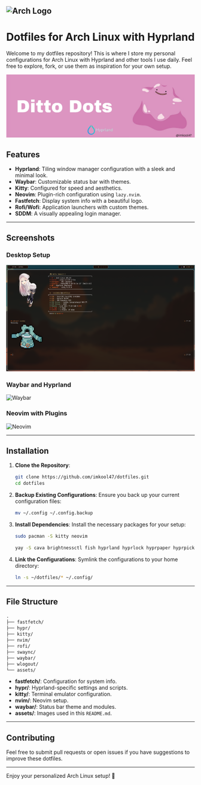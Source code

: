 
## <img src="https://upload.wikimedia.org/wikipedia/commons/thumb/1/13/Arch_Linux_%22Crystal%22_icon.svg/256px-Arch_Linux_%22Crystal%22_icon.svg.png" alt="Arch Logo" width="24"> 

# Dotfiles for Arch Linux with Hyprland

Welcome to my dotfiles repository! This is where I store my personal configurations for Arch Linux with Hyprland and other tools I use daily. Feel free to explore, fork, or use them as inspiration for your own setup.

![Header](https://raw.githubusercontent.com/imkool47/dotfiles/refs/heads/main/Screenshots/DittoDotsHeader.jpg)

## Features
- **Hyprland**: Tiling window manager configuration with a sleek and minimal look.
- **Waybar**: Customizable status bar with themes.
- **Kitty**: Configured for speed and aesthetics.
- **Neovim**: Plugin-rich configuration using `lazy.nvim`.
- **Fastfetch**: Display system info with a beautiful logo.
- **Rofi/Wofi**: Application launchers with custom themes.
- **SDDM**: A visually appealing login manager.

---

## Screenshots

### Desktop Setup
![Desktop Screenshot](https://raw.githubusercontent.com/imkool47/dotfiles/refs/heads/main/Screenshots/2024-12-12-175854_hyprshot.png)

### Waybar and Hyprland
![Waybar](./assets/waybar.png)

### Neovim with Plugins
![Neovim](./assets/nvim.png)

---

## Installation

1. **Clone the Repository**:
   ```bash
   git clone https://github.com/imkool47/dotfiles.git
   cd dotfiles
   ```

2. **Backup Existing Configurations**:
   Ensure you back up your current configuration files:
   ```bash
   mv ~/.config ~/.config.backup
   ```

3. **Install Dependencies**:
   Install the necessary packages for your setup:
   ```bash
   sudo pacman -S kitty neovim
   ```
   ```bash
   yay -S cava brightnessctl fish hyprland hyprlock hyprpaper hyprpicker hyprshot hyprshade waybar rofi wlogout swaync pywal pywalfox waypaper wofi rofi starship yazi swww pipes.sh cbonsai cliphist
   ```
5. **Link the Configurations**:
   Symlink the configurations to your home directory:
   ```bash
   ln -s ~/dotfiles/* ~/.config/
   ```

---

## File Structure

```plaintext
.
├── fastfetch/
├── hypr/
├── kitty/
├── nvim/
├── rofi/
├── swaync/
├── waybar/
├── wlogout/
└── assets/
```

- **fastfetch/**: Configuration for system info.
- **hypr/**: Hyprland-specific settings and scripts.
- **kitty/**: Terminal emulator configuration.
- **nvim/**: Neovim setup.
- **waybar/**: Status bar theme and modules.
- **assets/**: Images used in this `README.md`.

---

## Contributing
Feel free to submit pull requests or open issues if you have suggestions to improve these dotfiles.

---

Enjoy your personalized Arch Linux setup! 🌟
